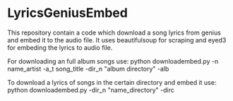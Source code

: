 # LyricsGeniusEmbed
This repository contain a code which download a song lyrics from genius and embed it to the audio file. It uses beautifulsoup for scraping and eyed3 for embeding the lyrics to audio file.

For downloading an full album songs use:
    python downloadembed.py -n name_artist -a_t song_title -dir_n "album directory" -alb

To download a lyrics of songs in the certain directory and embed it use:
    python downloadembed.py -dir_n "name_directory" -dirc
